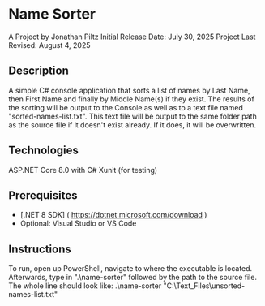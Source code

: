 Name Sorter 
===========

A Project by Jonathan Piltz 
Initial Release Date: July 30, 2025
Project Last Revised: August 4, 2025

## Description
A simple C# console application that sorts a list of names by Last Name, then First Name and finally by Middle Name(s) if they exist. 
The results of the sorting will be output to the Console as well as to a text file named "sorted-names-list.txt". This text file will be output to the same 
folder path as the source file if it doesn't exist already. If it does, it will be overwritten. 

## Technologies
ASP.NET Core 8.0 with C#
Xunit (for testing)

## Prerequisites
- [.NET 8 SDK] ( https://dotnet.microsoft.com/download )
- Optional: Visual Studio or VS Code

## Instructions
To run, open up PowerShell, navigate to where the executable is located. Afterwards, type in ".\name-sorter" followed by the path to the source file. 
The whole line should look like:
.\name-sorter "C:\Text_Files\unsorted-names-list.txt"